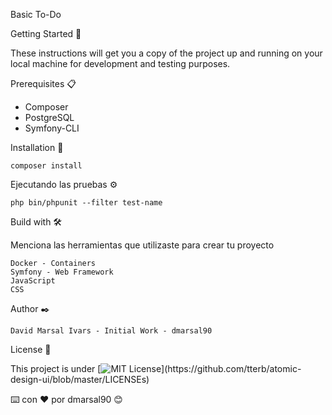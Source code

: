 Basic To-Do

Getting Started 🚀

These instructions will get you a copy of the project up and running on your local machine for development and testing purposes.

Prerequisites 📋

- Composer
- PostgreSQL
- Symfony-CLI

Installation 🔧

``composer install``

Ejecutando las pruebas ⚙️

``php bin/phpunit --filter test-name``

Build with 🛠️

Menciona las herramientas que utilizaste para crear tu proyecto

    Docker - Containers
    Symfony - Web Framework
    JavaScript 
    CSS

Author ✒️

    David Marsal Ivars - Initial Work - dmarsal90

License 📄

This project is under
[![MIT License](https://img.shields.io/apm/l/atomic-design-ui.svg?)](https://github.com/tterb/atomic-design-ui/blob/master/LICENSEs)

⌨️ con ❤️ por dmarsal90 😊
